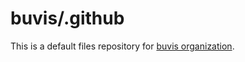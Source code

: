 # buvis/.github

This is a default files repository for [buvis organization](https://github.com/buvis).
